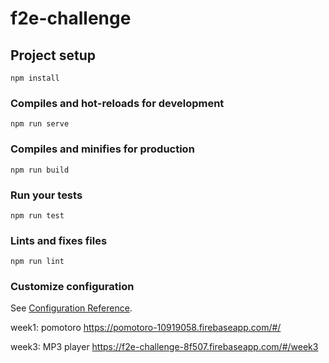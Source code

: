 # f2e-challenge

## Project setup
```
npm install
```

### Compiles and hot-reloads for development
```
npm run serve
```

### Compiles and minifies for production
```
npm run build
```

### Run your tests
```
npm run test
```

### Lints and fixes files
```
npm run lint
```

### Customize configuration
See [Configuration Reference](https://cli.vuejs.org/config/).

week1: pomotoro
https://pomotoro-10919058.firebaseapp.com/#/

week3: MP3 player
https://f2e-challenge-8f507.firebaseapp.com/#/week3
